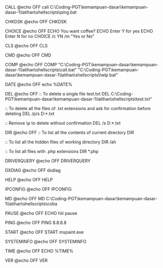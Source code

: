 CALL
@echo OFF
call C:\Coding-PGT\kemampuan-dasar\kemampuan-dasar-1\latihan\shellscripts\ping.bat

CHKDSK
@echo OFF
CHKDSK

CHOICE
@echo OFF
ECHO You want coffee?
ECHO Enter Y for yes
ECHO Enter N for no
CHOICE /c YN /m "Yes or No"

CLS
@echo OFF
CLS

CMD
@echo OFF
CMD

COMP
@echo OFF
COMP "C:\Coding-PGT\kemampuan-dasar\kemampuan-dasar-1\latihan\shellscripts\call.bat" 
"C:\Coding-PGT\kemampuan-dasar\kemampuan-dasar-1\latihan\shellscripts\help.bat"

DATE
@echo OFF
echo %DATE%

DEL
@echo OFF
:: To delete a single file test.txt
DEL C:\Coding-PGT\kemampuan-dasar\kemampuan-dasar-1\latihan\shellscripts\test.txt"

:: To delete all the files of .txt extensions and ask for confirmation before deleting
DEL /p/s D:\*.txt

:: Remove \p to delete without confirmation
DEL /s D:\*.txt

DIR
@echo OFF
:: To list all the contents  of current directory
DIR

:: To list all the hidden files of working directory
DIR /ah

:: To list all files with .php extensions
DIR *.php

DRIVERQUERY
@echo OFF
DRIVERQUERY

DXDIAG
@echo OFF
dxdiag

HELP
@echo OFF
HELP

IPCONFIG
@echo OFF
IPCONFIG

MD
@echo OFF
MD C:\Coding-PGT\kemampuan-dasar\kemampuan-dasar-1\latihan\shellscripts\coba

PAUSE
@echo OFF
ECHO hiii
pause

PING
@echo OFF
PING 8.8.8.8

START
@echo OFF
START mspaint.exe

SYSTEMINFO
@echo OFF
SYSTEMINFO

TIME
@echo OFF
ECHO %TIME%

VER
@echo OFF
VER